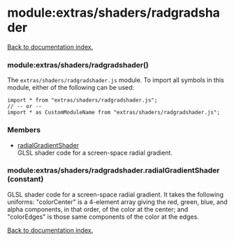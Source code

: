 # module:extras/shaders/radgradshader

[Back to documentation index.](index.md)

<a name='extras_shaders_radgradshader'></a>
### module:extras/shaders/radgradshader()

The <code>extras/shaders/radgradshader.js</code> module.
To import all symbols in this module, either of the following can be used:

    import * from "extras/shaders/radgradshader.js";
    // -- or --
    import * as CustomModuleName from "extras/shaders/radgradshader.js";

### Members

* [radialGradientShader](#extras_shaders_radgradshader.radialGradientShader)<br>GLSL shader code for a screen-space radial gradient.

<a name='extras_shaders_radgradshader.radialGradientShader'></a>
### module:extras/shaders/radgradshader.radialGradientShader (constant)

GLSL shader code for a screen-space radial gradient.
It takes the following uniforms: "colorCenter" is a 4-element array
giving the red, green, blue, and alpha components, in that order,
of the color at the center; and "colorEdges" is those same components
of the color at the edges.

[Back to documentation index.](index.md)
